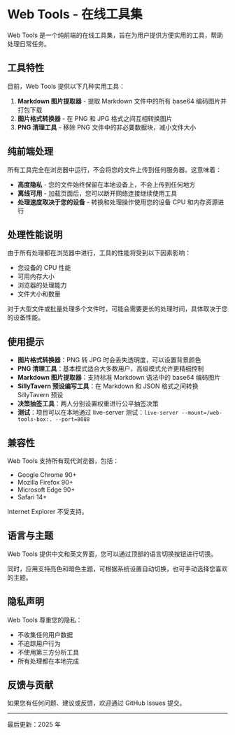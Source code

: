 # Web Tools - 在线工具集

Web Tools 是一个纯前端的在线工具集，旨在为用户提供方便实用的工具，帮助处理日常任务。

## 工具特性

目前，Web Tools 提供以下几种实用工具：

1. **Markdown 图片提取器** - 提取 Markdown 文件中的所有 base64 编码图片并打包下载
2. **图片格式转换器** - 在 PNG 和 JPG 格式之间互相转换图片
3. **PNG 清理工具** - 移除 PNG 文件中的非必要数据块，减小文件大小

## 纯前端处理

所有工具完全在浏览器中运行，不会将您的文件上传到任何服务器。这意味着：

- **高度隐私** - 您的文件始终保留在本地设备上，不会上传到任何地方
- **离线可用** - 加载页面后，您可以断开网络连接继续使用工具
- **处理速度取决于您的设备** - 转换和处理操作使用您的设备 CPU 和内存资源进行

## 处理性能说明

由于所有处理都在浏览器中进行，工具的性能将受到以下因素影响：

- 您设备的 CPU 性能
- 可用内存大小
- 浏览器的处理能力
- 文件大小和数量

对于大型文件或批量处理多个文件时，可能会需要更长的处理时间，具体取决于您的设备性能。

## 使用提示

- **图片格式转换器**：PNG 转 JPG 时会丢失透明度，可以设置背景颜色
- **PNG 清理工具**：基本模式适合大多数用户，高级模式允许更精细控制
- **Markdown 图片提取器**：支持标准 Markdown 语法中的 base64 编码图片
- **SillyTavern 预设编写工具**：在 Markdown 和 JSON 格式之间转换 SillyTavern 预设
- **决策抽签工具**：两人分别设置权重进行公平抽签决策
- **测试**：项目可以在本地通过 live-server 测试：`live-server --mount=/web-tools-box:. --port=8088`

## 兼容性

Web Tools 支持所有现代浏览器，包括：

- Google Chrome 90+
- Mozilla Firefox 90+
- Microsoft Edge 90+
- Safari 14+

Internet Explorer 不受支持。

## 语言与主题

Web Tools 提供中文和英文界面，您可以通过顶部的语言切换按钮进行切换。

同时，应用支持亮色和暗色主题，可根据系统设置自动切换，也可手动选择您喜欢的主题。

## 隐私声明

Web Tools 尊重您的隐私：

- 不收集任何用户数据
- 不追踪用户行为
- 不使用第三方分析工具
- 所有处理都在本地完成

## 反馈与贡献

如果您有任何问题、建议或反馈，欢迎通过 GitHub Issues 提交。

---

最后更新：2025 年
